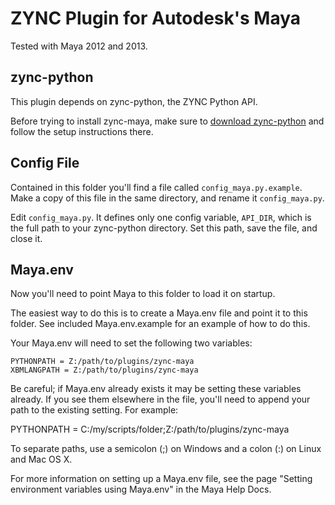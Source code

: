 # ZYNC Plugin for Autodesk's Maya

Tested with Maya 2012 and 2013.

## zync-python

This plugin depends on zync-python, the ZYNC Python API.

Before trying to install zync-maya, make sure to [download zync-python](https://github.com/zync/zync-python) and follow the setup instructions there.

## Config File

Contained in this folder you'll find a file called ```config_maya.py.example```. Make a copy of this file in the same directory, and rename it ```config_maya.py```.

Edit ```config_maya.py```. It defines only one config variable, ```API_DIR```, which is the full path to your zync-python directory. Set this path, save the file, and close it.

## Maya.env

Now you'll need to point Maya to this folder to load it on startup.

The easiest way to do this is to create a Maya.env file and point it to this folder. See included Maya.env.example for an example of how to do this.

Your Maya.env will need to set the following two variables:

```
PYTHONPATH = Z:/path/to/plugins/zync-maya
XBMLANGPATH = Z:/path/to/plugins/zync-maya
```

Be careful; if Maya.env already exists it may be setting these variables already. If you see them elsewhere in the file, you'll need to append your path to the existing setting. For example:

PYTHONPATH = C:/my/scripts/folder;Z:/path/to/plugins/zync-maya

To separate paths, use a semicolon (;) on Windows and a colon (:) on Linux and Mac OS X.

For more information on setting up a Maya.env file, see the page "Setting environment variables using Maya.env" in the Maya Help Docs.

